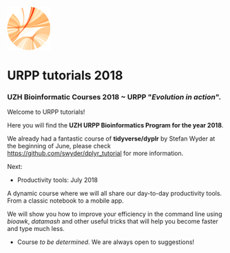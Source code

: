 ![alt text](https://github.com/carlalbc/URPP_tutorials/blob/master/img/Logo_URPP_kl2.png)
# URPP tutorials 2018 


### UZH Bioinformatic Courses 2018 ~ URPP "_Evolution in action_".


Welcome to URPP tutorials!

Here you will find the **UZH URPP Bioinformatics Program for the year 2018**.

We already had a fantastic course of **tidyverse/dyplr** by Stefan Wyder at the beginning of June, please check https://github.com/swyder/dplyr_tutorial for more information. 

Next:

- Productivity tools: July 2018

A dynamic course where we will all share our day-to-day productivity tools. From a classic notebook to a mobile app.

We will show you how to improve your efficiency in the command line using _bioawk_, _datamash_ and other useful tricks that will help you become faster and type much less.

- Course _to be determined_. We are always open to suggestions!
